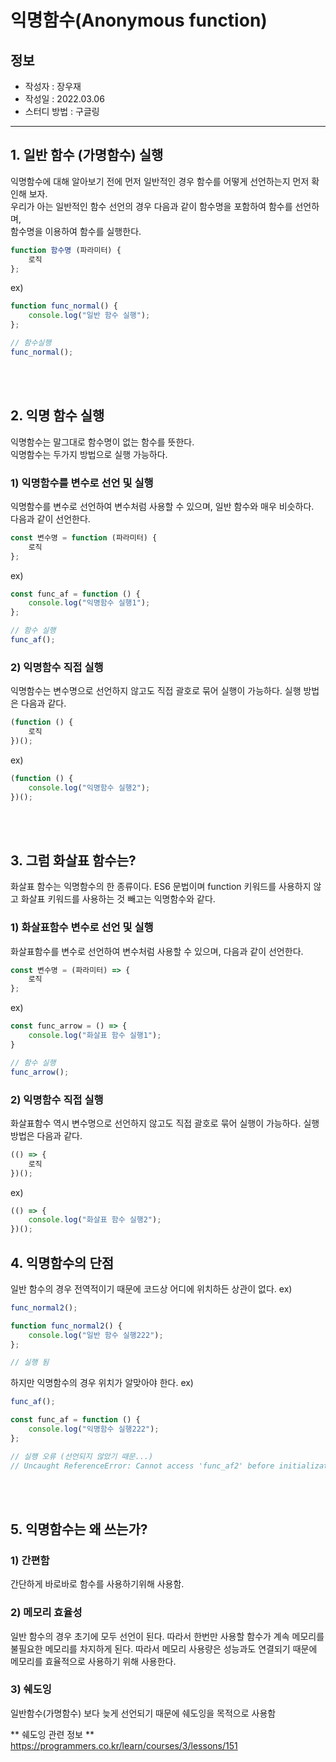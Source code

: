 # 익명함수(Anonymous function)

## 정보

- 작성자 : 장우재
- 작성일 : 2022.03.06
- 스터디 방법 : 구글링

<hr>

## 1. 일반 함수 (가명함수) 실행
익명함수에 대해 알아보기 전에 먼저 일반적인 경우 함수를 어떻게 선언하는지 먼저 확인해 보자.   
우리가 아는 일반적인 함수 선언의 경우 다음과 같이 함수명을 포함하여 함수를 선언하며,   
함수명을 이용하여 함수를 실행한다.

``` javascript
function 함수명 (파라미터) {
    로직
};
```

ex)
``` javascript
function func_normal() {
    console.log("일반 함수 실행");
};

// 함수실행
func_normal();
```

<br>   
<br>   

## 2. 익명 함수 실행
익명함수는 말그대로 함수명이 없는 함수를 뜻한다.  
익명함수는 두가지 방법으로 실행 가능하다.
### 1) 익명함수를 변수로 선언 및 실행
익명함수를 변수로 선언하여 변수처럼 사용할 수 있으며, 일반 함수와 매우 비슷하다.  
다음과 같이 선언한다.

``` javascript
const 변수명 = function (파라미터) {
    로직
};
```

ex)
``` javascript
const func_af = function () {
    console.log("익명함수 실행1");
};

// 함수 실행
func_af();
```

### 2) 익명함수 직접 실행
익명함수는 변수명으로 선언하지 않고도 직접 괄호로 묶어 실행이 가능하다.
실행 방법은 다음과 같다.
``` javascript
(function () {
    로직
})();
```
ex)
``` javascript
(function () {
    console.log("익명함수 실행2");
})();
```

<br>
<br>

## 3. 그럼 화살표 함수는?
화살표 함수는 익명함수의 한 종류이다. 
ES6 문법이며 function 키워드를 사용하지 않고 화살표 키워드를 사용하는 것 빼고는 익명함수와 같다. 

### 1) 화살표함수 변수로 선언 및 실행
화살표함수를 변수로 선언하여 변수처럼 사용할 수 있으며, 다음과 같이 선언한다.
``` javascript
const 변수명 = (파라미터) => {
    로직
};
```
ex)
``` javascript
const func_arrow = () => {
    console.log("화살표 함수 실행1");
}

// 함수 실행
func_arrow();
```

### 2) 익명함수 직접 실행
화살표함수 역시 변수명으로 선언하지 않고도 직접 괄호로 묶어 실행이 가능하다.
실행 방법은 다음과 같다.
``` javascript
(() => {
    로직
})();
```
ex)
``` javascript
(() => {
    console.log("화살표 함수 실행2");
})();
```
## 4. 익명함수의 단점
일반 함수의 경우 전역적이기 때문에 코드상 어디에 위치하든 상관이 없다.
ex)
``` javascript
func_normal2();

function func_normal2() {
    console.log("일반 함수 실행222");
};

// 실행 됨
```

하지만 익명함수의 경우 위치가 알맞아야 한다.
ex)
``` javascript
func_af();

const func_af = function () {
    console.log("익명함수 실행222");
};

// 실행 오류 (선언되지 않았기 때문...)
// Uncaught ReferenceError: Cannot access 'func_af2' before initialization
```

<br>
<br>

## 5. 익명함수는 왜 쓰는가?


### 1) 간편함
간단하게 바로바로 함수를 사용하기위해 사용함.  
  
### 2) 메모리 효율성
일반 함수의 경우 초기에 모두 선언이 된다. 따라서 한번만 사용할 함수가 계속 메모리를 불필요한 메모리를 차지하게 된다. 따라서 메모리 사용량은 성능과도 연결되기 때문에 메모리를 효율적으로 사용하기 위해 사용한다.  
  
### 3) 쉐도잉
일반함수(가명함수) 보다 늦게 선언되기 때문에 쉐도잉을 목적으로 사용함

** 쉐도잉 관련 정보 **   
https://programmers.co.kr/learn/courses/3/lessons/151